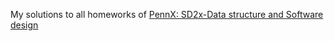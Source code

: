My solutions to all homeworks of [PennX: SD2x-Data structure and Software design](https://courses.edx.org/courses/course-v1:PennX+SD2x+2T2017/course/)
